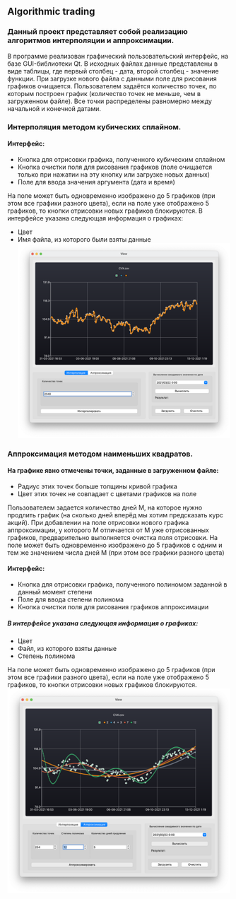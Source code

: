 ## Algorithmic trading

### Данный проект представляет собой реализацию алгоритмов интерполяции и аппроксимации.

В программе реализован графический пользовательский интерфейс, на базе GUI-библиотеки Qt.
В исходных файлах данные представлены в виде таблицы, где первый столбец - дата,
второй столбец - значение функции.
При загрузке нового файла с данными поле для рисования графиков очищается. 
Пользователем задаётся количество точек, по которым построен график (количество точек не меньше, чем в загруженном файле). 
Все точки распределены равномерно между начальной и конечной датами.

### Интерполяция методом кубических сплайном.

#### Интерфейс:
  - Кнопка для отрисовки графика, полученного кубическим сплайном
  - Кнопка очистки поля для рисования графиков (поле очищается только при нажатии на эту кнопку или загрузке новых данных)
  - Поле для ввода значения аргумента (дата и время)

На поле может быть одновременно изображено до 5 графиков (при этом все графики разного цвета), если на поле уже отображено 5 графиков,
то кнопки отрисовки новых графиков блокируются. 
В интерфейсе указана следующая информация о графиках:
  - Цвет
  - Имя файла, из которого были взяты данные
![image](src/documentation/images/inter_graph.png)
### Аппроксимация методом наименьших квадратов.

#### На графике явно отмечены точки, заданные в загруженном файле:
  - Радиус этих точек больше толщины кривой графика
  - Цвет этих точек не совпадает с цветами графиков на поле

Пользователем задается количество дней M, на которое нужно продлить график (на сколько дней вперёд мы хотим предсказать курс акций).
При добавлении на поле отрисовки нового графика аппроксимации, у которого M отличается от M уже отрисованных графиков, предварительно выполняется очистка поля отрисовки.
На поле может быть одновременно изображено до 5 графиков с одним и тем же значением числа дней M (при этом все графики разного цвета)

#### Интерфейс:
  - Кнопка для отрисовки графика, полученного полиномом заданной в данный момент степени
  - Поле для ввода степени полинома
  - Кнопка очистки поля для рисования графиков аппроксимации

##### В интерфейсе указана следующая информация о графиках:
  - Цвет
  - Файл, из которого взяты данные
  - Степень полинома

На поле может быть одновременно изображено до 5 графиков (при этом все графики разного цвета), если на поле уже отображено 5 графиков,
то кнопки отрисовки новых графиков блокируются. 
![image](src/documentation/images/approx_graph.png)
